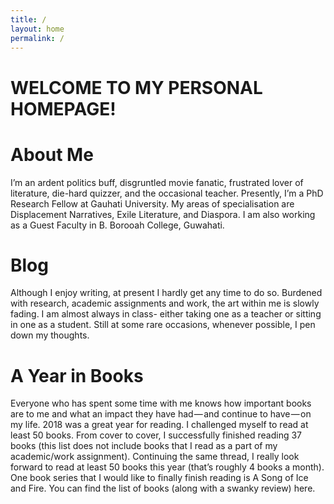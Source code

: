 ```yaml
---
title: /
layout: home
permalink: /
---
```


# WELCOME TO MY PERSONAL HOMEPAGE!

# About Me
I’m an ardent politics buff, disgruntled movie fanatic, frustrated lover of literature, die-hard quizzer, and the occasional teacher. Presently, I’m a PhD Research Fellow at Gauhati University. My areas of specialisation are Displacement Narratives, Exile Literature, and Diaspora. I am also working as a Guest Faculty in B. Borooah College, Guwahati.

# Blog
Although I enjoy writing, at present I hardly get any time to do so. Burdened with research, academic assignments and work, the art within me is slowly fading. I am almost always in class- either taking one as a teacher or sitting in one as a student. Still at some rare occasions, whenever possible, I pen down my thoughts.

# A Year in Books
Everyone who has spent some time with me knows how important books are to me and what an impact they have had — and continue to have — on my life. 
2018 was a great year for reading. I challenged myself to read at least 50 books. From cover to cover, I successfully finished reading 37 books (this list does not include books that I read as a part of my academic/work assignment). Continuing the same thread, I really look forward to read at least 50 books this year (that’s roughly 4 books a month). One book series that I would like to finally finish reading is A Song of Ice and Fire. You can find the list of books (along with a swanky review) here.


